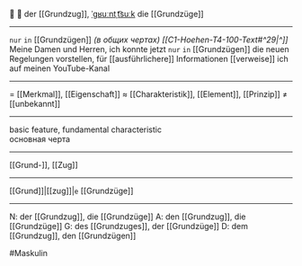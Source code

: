 📜 🔵 der [[Grundzug]], [ˈɡʁuːntˌt͡suːk](https://youglish.com/pronounce/Grundzug/german) die [[Grundzüge]]

---
`nur` `in` [[Grundzügen]] *(в общих чертах)*
*[[C1-Hoehen-T4-100-Text#^29|^]]* Meine Damen und Herren, ich konnte jetzt `nur` `in` [[Grundzügen]] die neuen Regelungen vorstellen, für [[ausführlichere]] Informationen [[verweise]] ich auf meinen YouTube-Kanal

---
= [[Merkmal]], [[Eigenschaft]]
≈ [[Charakteristik]], [[Element]], [[Prinzip]]
≠ [[unbekannt]]

---
basic feature, fundamental characteristic  
основная черта

---
[[Grund-]], [[Zug]]

---
[[Grund]]|[[zug]]|`e`
[[Grundzüge]]


---
N: der [[Grundzug]], die [[Grundzüge]]
A: den [[Grundzug]], die [[Grundzüge]]
G: des [[Grundzuges]], der [[Grundzüge]]
D: dem [[Grundzug]], den [[Grundzügen]]

#Maskulin 